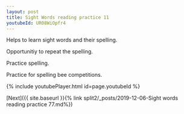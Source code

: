 ```yaml
---
layout: post
title: Sight Words reading practice 11
youtubeId: UR08WiOpfr4
---
```

 
 
Helps to learn sight words and their spelling.

Opportunitiy to repeat the spelling. 

Practice spelling. 
 
Practice for spelling bee competitions. 
 
{% include youtubePlayer.html id=page.youtubeId %}
 
 

[Next]({{ site.baseurl }}{% link  split2/_posts/2019-12-06-Sight words reading practice 77.md%})
 
